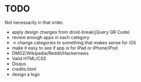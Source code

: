 # TODO

Not necessarily in that order.

* apply design changes from droid-break(jQuery QR Code)
* review enough apps in each category
* -> change categories to something that makes sense for iOS
* make it easy to see if app is for iPad or iPhone/iPod
* DMOZ/Wikipedia/Reddit/Hackernews
* Valid HTML/CSS
* Disqus
* credits.html
* design a logo
